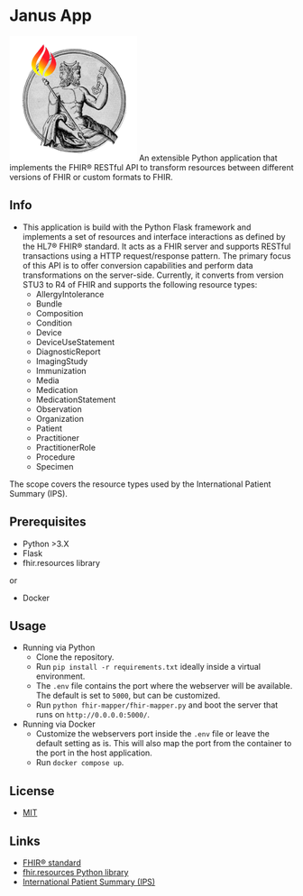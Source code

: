 # Janus App

![logo](/fhir-mapper/images/logo.png) An extensible Python application that implements the FHIR® RESTful API to transform resources between different versions of FHIR or custom formats to FHIR.

## Info
* This application is build with the Python Flask framework and implements a set of resources and interface interactions as defined by the HL7® FHIR® standard. It acts as a FHIR server and supports RESTful transactions using a HTTP request/response pattern. The primary focus of this API is to offer conversion capabilities and perform data transformations on the server-side. Currently, it converts from version STU3 to R4 of FHIR and supports the following resource types:
    * AllergyIntolerance
    * Bundle
    * Composition
    * Condition
    * Device
    * DeviceUseStatement
    * DiagnosticReport
    * ImagingStudy
    * Immunization
    * Media
    * Medication
    * MedicationStatement
    * Observation
    * Organization
    * Patient
    * Practitioner
    * PractitionerRole
    * Procedure
    * Specimen

The scope covers the resource types used by the International Patient Summary (IPS). 

## Prerequisites
* Python >3.X
* Flask
* fhir.resources library

or

* Docker

## Usage
* Running via Python
    * Clone the repository.
    * Run `pip install -r requirements.txt` ideally inside a virtual environment.
    * The `.env` file contains the port where the webserver will be available.
    The default is set to `5000`, but can be customized.
    * Run `python fhir-mapper/fhir-mapper.py` and boot the server that runs on `http://0.0.0.0:5000/`.
* Running via Docker
    * Customize the webservers port inside the `.env` file or leave the default setting as is. This will also map the port from the container to the port in the host application.
    * Run `docker compose up`.

## License
* [MIT](https://tldrlegal.com/license/mit-license)

## Links
* [FHIR® standard](https://hl7.org/fhir/)
* [fhir.resources Python library](https://github.com/nazrulworld/fhir.resources)
* [International Patient Summary (IPS)](https://international-patient-summary.net/)